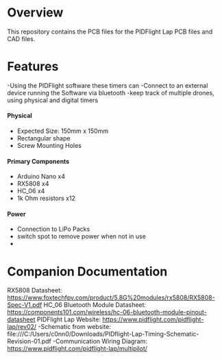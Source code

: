 # Overview

This repository contains the PCB files for the PIDFlight Lap PCB files and CAD files.

# Features

-Using the PIDFlight software these timers can
  -Connect to an external device running the Software via bluetooth
  -keep track of multiple drones, using physical and digital timers

#### Physical

- Expected Size: 150mm x 150mm
- Rectangular shape
- Screw Mounting Holes 

#### Primary Components

- Arduino Nano x4
- RX5808 x4
- HC_06 x4
- 1k Ohm resistors x12

#### Power

- Connection to LiPo Packs
- switch spot to remove power when not in use
- 
# Companion Documentation

RX5808 Datasheet: https://www.foxtechfpv.com/product/5.8G%20modules/rx5808/RX5808-Spec-V1.pdf 
HC_06 Bluetooth Module Datasheet: https://components101.com/wireless/hc-06-bluetooth-module-pinout-datasheet
PIDFlight Lap Website: https://www.pidflight.com/pidflight-lap/rev02/
      -Schematic from website: file:///C:/Users/c0nn0/Downloads/PIDflight-Lap-Timing-Schematic-Revision-01.pdf
      -Communication Wiring Diagram: https://www.pidflight.com/pidflight-lap/multipilot/

